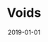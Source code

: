 ---
title: Voids
tags: [Digital]
date: 2019-01-01
bookToc: false
image: voids.webp
summary: "What is home?"
---
